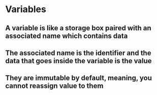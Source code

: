 # Variables
## A variable is like a storage box paired with an associated name which contains data

## The associated name is the identifier and the data that goes inside the variable is the value

## They are immutable by default, meaning, you cannot reassign value to them
